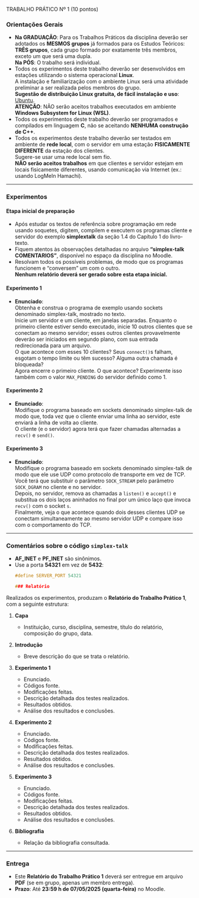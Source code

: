 TRABALHO PRÁTICO Nº 1 (10 pontos)

### Orientações Gerais
- **Na GRADUAÇÃO**: Para os Trabalhos Práticos da disciplina deverão ser adotados os **MESMOS grupos** já formados para os Estudos Teóricos: **TRÊS grupos**, cada grupo formado por exatamente três membros, exceto um que será uma dupla.  
  **Na PÓS**: O trabalho será individual.
- Todos os experimentos deste trabalho deverão ser desenvolvidos em estações utilizando o sistema operacional **Linux**.  
  A instalação e familiarização com o ambiente Linux será uma atividade preliminar a ser realizada pelos membros do grupo.  
  **Sugestão de distribuição Linux gratuita, de fácil instalação e uso**: [Ubuntu](https://ubuntu.com).  
  **ATENÇÃO**: NÃO serão aceitos trabalhos executados em ambiente **Windows Subsystem for Linux (WSL)**.
- Todos os experimentos deste trabalho deverão ser programados e compilados em linguagem **C**, não se aceitando **NENHUMA construção de C++**.
- Todos os experimentos deste trabalho deverão ser testados em ambiente de **rede local**, com o servidor em uma estação **FISICAMENTE DIFERENTE** da estação dos clientes.  
  Sugere-se usar uma rede local sem fio.  
  **NÃO serão aceitos trabalhos** em que clientes e servidor estejam em locais fisicamente diferentes, usando comunicação via Internet (ex.: usando LogMeIn Hamachi).

---

### Experimentos

#### Etapa inicial de preparação
- Após estudar os textos de referência sobre programação em rede usando soquetes, digitem, compilem e executem os programas cliente e servidor do exemplo **simplextalk** da seção 1.4 do Capítulo 1 do livro-texto.
- Fiquem atentos às observações detalhadas no arquivo **“simplex-talk COMENTARIOS”**, disponível no espaço da disciplina no Moodle.
- Resolvam todos os possíveis problemas, de modo que os programas funcionem e “conversem” um com o outro.  
  **Nenhum relatório deverá ser gerado sobre esta etapa inicial.**

#### Experimento 1
- **Enunciado**:  
  Obtenha e construa o programa de exemplo usando sockets denominado simplex-talk, mostrado no texto.  
  Inicie um servidor e um cliente, em janelas separadas. Enquanto o primeiro cliente estiver sendo executado, inicie 10 outros clientes que se conectam ao mesmo servidor; esses outros clientes provavelmente deverão ser iniciados em segundo plano, com sua entrada redirecionada para um arquivo.  
  O que acontece com esses 10 clientes? Seus `connect()`s falham, esgotam o tempo limite ou têm sucesso? Alguma outra chamada é bloqueada?  
  Agora encerre o primeiro cliente. O que acontece? Experimente isso também com o valor `MAX_PENDING` do servidor definido como 1.

#### Experimento 2
- **Enunciado**:  
  Modifique o programa baseado em sockets denominado simplex-talk de modo que, toda vez que o cliente enviar uma linha ao servidor, este enviará a linha de volta ao cliente.  
  O cliente (e o servidor) agora terá que fazer chamadas alternadas a `recv()` e `send()`.

#### Experimento 3
- **Enunciado**:  
  Modifique o programa baseado em sockets denominado simplex-talk de modo que ele use UDP como protocolo de transporte em vez de TCP.  
  Você terá que substituir o parâmetro `SOCK_STREAM` pelo parâmetro `SOCK_DGRAM` no cliente e no servidor.  
  Depois, no servidor, remova as chamadas a `listen()` e `accept()` e substitua os dois laços aninhados no final por um único laço que invoca `recv()` com o socket `s`.  
  Finalmente, veja o que acontece quando dois desses clientes UDP se conectam simultaneamente ao mesmo servidor UDP e compare isso com o comportamento do TCP.

---

### Comentários sobre o código `simplex-talk`

- **AF_INET** e **PF_INET** são sinônimos.
- Use a porta **54321** em vez de **5432**:  
  ```c
  #define SERVER_PORT 54321

  ### Relatório

Realizados os experimentos, produzam o **Relatório do Trabalho Prático 1**, com a seguinte estrutura:

1. **Capa**  
   - Instituição, curso, disciplina, semestre, título do relatório, composição do grupo, data.

2. **Introdução**  
   - Breve descrição do que se trata o relatório.

3. **Experimento 1**  
   - Enunciado.  
   - Códigos fonte.  
   - Modificações feitas.  
   - Descrição detalhada dos testes realizados.  
   - Resultados obtidos.  
   - Análise dos resultados e conclusões.

4. **Experimento 2**  
   - Enunciado.  
   - Códigos fonte.  
   - Modificações feitas.  
   - Descrição detalhada dos testes realizados.  
   - Resultados obtidos.  
   - Análise dos resultados e conclusões.

5. **Experimento 3**  
   - Enunciado.  
   - Códigos fonte.  
   - Modificações feitas.  
   - Descrição detalhada dos testes realizados.  
   - Resultados obtidos.  
   - Análise dos resultados e conclusões.

6. **Bibliografia**  
   - Relação da bibliografia consultada.

---

### Entrega
- Este **Relatório do Trabalho Prático 1** deverá ser entregue em arquivo **PDF** (se em grupo, apenas um membro entrega).  
- **Prazo**: Até **23:59 h de 07/05/2025 (quarta-feira)** no Moodle.